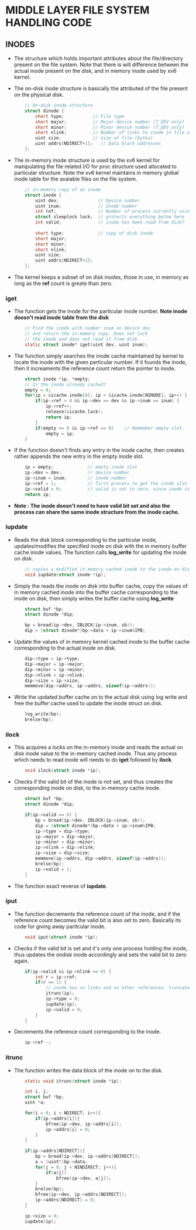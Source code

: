 # MIDDLE LAYER FILE SYSTEM HANDLING CODE

## INODES 

* The structure which holds important attributes about the file/directory present 
  on the file system. Note that there is will difference between the actual 
  inode present on the disk, and in memory inode used by xv6 kernel.

* The on-disk inode structure is basically the attributed of the file present 
  on the physical disk.

    ```c
        // On-disk inode structure
        struct dinode {
            short type;           // File type
            short major;          // Major device number (T_DEV only)
            short minor;          // Minor device number (T_DEV only)
            short nlink;          // Number of links to inode in file system
            uint size;            // Size of file (bytes)
            uint addrs[NDIRECT+1];   // Data block addresses
        };
    ```

* The in-memory inode structure is used by the xv6 kernel for manipulating the
  file related I/O for proc structure used allocated to particular structure.
  Note the xv6 kernel maintains in memory global inode table for the 
  avaiable files on the file system.
    
    ```c
        // in-memory copy of an inode
        struct inode {
            uint dev;               // Device number
            uint inum;              // Inode number
            int ref;                // Number of process currently using inode
            struct sleeplock lock;  // protects everything below here
            int valid;              // inode has been read from disk?
        
            short type;             // copy of disk inode
            short major;
            short minor;
            short nlink;
            uint size;
            uint addrs[NDIRECT+1];
        };
    ```

* The kernel keeps a subset of on disk inodes, those in use, in memory as long 
  as the **ref** count is greate than zero.

### iget

* The function gets the inode for the particular inode number. **Note inode 
  doesn't read inode table from the disk**

    ```c
        // Find the inode with number inum on device dev
        // and return the in-memory copy. Does not lock
        // the inode and does not read it from disk.
        static struct inode* iget(uint dev, uint inum);
    ```


* The function simply searches the inode cache maintained by kernel to locate 
  the inode with the given particular number. If it founds the inode, then 
  it increaments the reference count return the pointer to inode.
    
    ```c
        struct inode *ip, *empty;
        // Is the inode already cached?
        empty = 0;
        for(ip = &icache.inode[0]; ip < &icache.inode[NINODE]; ip++) {
            if(ip->ref > 0 && ip->dev == dev && ip->inum == inum) {
                ip->ref++;
                release(&icache.lock);
                return ip;
            }
            if(empty == 0 && ip->ref == 0)    // Remember empty slot.
                empty = ip;
        }
    ```

* If the function doesn't finds any entry in the inode cache, then creates
  rather appends the new entry in the empty inode slot.

    ```c
        ip = empty;             // empty inode slot
        ip->dev = dev;          // device number 
        ip->inum = inum;        // inode number 
        ip->ref = 1;            // first process to get the inode slot 
        ip->valid = 0;          // valid is set to zero, since inode is not read from disk 
        return ip;
    ```

* **Note : The inode doesn't need to have valid bit set and also the process can 
  share the same inode structure from the inode cache.**


### iupdate 

* Reads the disk block corresponding to the particular inode, updates/modifies 
  the specified inode on disk with the in memory buffer cache inode values. The
  function calls **log\_write** for updating the inode on disk.
    
    ```c
        // copies a modified in memory cached inode to the inode on disk
        void iupdate(struct inode *ip);
    ```

* Simply the reads the inode on disk into buffer cache, copy the values of in 
  memory cached inode into the buffer cache corresponding to the inode on disk,
  then simply writes the buffer cache using **log\_write**
    
    ```c
        struct buf *bp;
        struct dinode *dip;

        bp = bread(ip->dev, IBLOCK(ip->inum, sb));
        dip = (struct dinode*)bp->data + ip->inum%IPB;
    ```

* Update the values of in memory kernel cached inode to the buffer cache
  corresponding to the actual inode on disk.

    ```c
        dip->type = ip->type;
        dip->major = ip->major;
        dip->minor = ip->minor;
        dip->nlink = ip->nlink;
        dip->size = ip->size;
        memmove(dip->addrs, ip->addrs, sizeof(ip->addrs));
    ```

* Write the updated buffer cache on to the actual disk using log write and free
  the buffer cache used to update the inode struct on disk.
    
    ```c
        log_write(bp);
        brelse(bp);
    ```

### ilock

* This acquires a locks on the in-memory inode and reads the actual on disk inode 
  value to the in-memory cached inode. Thus any process which needs to read
  inode will needs to do **iget** followed by **ilock**.

    ```c
        void ilock(struct inode *ip);
    ```

* Checks if the valid bit of the inode is not set, and thus creates the
  corresponding inode on disk, to the in-memory cache inode.

    ```c
        struct buf *bp;
        struct dinode *dip;

        if(ip->valid == 0) {
            bp = bread(ip->dev, IBLOCK(ip->inum, sb));
            dip = (struct dinode*)bp->data + ip->inum%IPB;
            ip->type = dip->type;
            ip->major = dip->major;
            ip->minor = dip->minor;
            ip->nlink = dip->nlink;
            ip->size = dip->size;
            memmove(ip->addrs, dip->addrs, sizeof(ip->addrs));
            brelse(bp);
            ip->valid = 1;
        }
    ```

* The function exact reverse of **iupdate**.


### iput

* The function decrements the reference count of the inode, and if the
  reference count becomes the valid bit is also set to zero. Basically its
  code for giving away paritcular inode.

    ```c
        void iput(struct inode *ip);
    ```

* Checks if the valid bit is set and it's only one process holding the inode, 
  thus updates the ondisk inode accordingly and sets the valid bit to zero again.

    ```c
        if(ip->valid && ip->nlink == 0) {
            int r = ip->ref;
            if(r == 1) {
                // inode has no links and no other references: truncate and free.
                itrunc(ip);
                ip->type = 0;
                iupdate(ip);
                ip->valid = 0;
            }
        }
    ```

* Decrements the reference count corresponding to the inode.

    ```c
        ip->ref--;
    ```

### itrunc

* The function writes the data block of the inode on to the disk.

    ```c
        static void itrunc(struct inode *ip);
    ```
  

    ```c
        int i, j;
        struct buf *bp;
        uint *a;

        for(i = 0; i < NDIRECT; i++){
            if(ip->addrs[i]){
                bfree(ip->dev, ip->addrs[i]);
                ip->addrs[i] = 0;
            }
        }
    ```


    ```c
        if(ip->addrs[NDIRECT]){
            bp = bread(ip->dev, ip->addrs[NDIRECT]);
            a = (uint*)bp->data;
            for(j = 0; j < NINDIRECT; j++){
                if(a[j])
                    bfree(ip->dev, a[j]);
            }
            brelse(bp);
            bfree(ip->dev, ip->addrs[NDIRECT]);
            ip->addrs[NDIRECT] = 0;
        }

        ip->size = 0;
        iupdate(ip);
    ```


